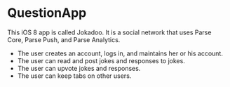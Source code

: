 # QuestionApp

This iOS 8 app is called Jokadoo. It is a social network that uses Parse Core, Parse Push, and Parse Analytics. 

* The user creates an account, logs in, and maintains her or his account.
* The user can read and post jokes and responses to jokes.
* The user can upvote jokes and responses.
* The user can keep tabs on other users.
